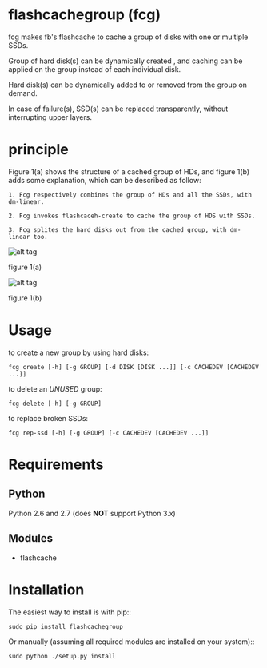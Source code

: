 flashcachegroup (fcg)
=====================

fcg makes fb's flashcache to cache a group of disks with one or multiple SSDs.

Group of hard disk(s) can be dynamically created , and caching can be applied
on the group instead of each individual disk.

Hard disk(s) can be dynamically added to or removed from the group on demand.

In case of failure(s), SSD(s) can be replaced transparently, without interrupting
upper layers.


principle
=========================
Figure 1(a) shows the structure of a cached group of HDs, and figure 1(b) adds
some explanation, which can be described as follow: 

    1. Fcg respectively combines the group of HDs and all the SSDs, with dm-linear.

    2. Fcg invokes flashcaceh-create to cache the group of HDS with SSDs.

    3. Fcg splites the hard disks out from the cached group, with dm-linear too.
 

![alt tag](https://raw.github.com/lihuiba/flashcachegroup/master/doc/fcg-structure.png)

figure 1(a)

![alt tag](https://raw.github.com/lihuiba/flashcachegroup/master/doc/fcg-structure-explained.png)

figure 1(b)


Usage
=====================

to create a new group by using hard disks:

    fcg create [-h] [-g GROUP] [-d DISK [DISK ...]] [-c CACHEDEV [CACHEDEV ...]]

to delete an *UNUSED* group:

    fcg delete [-h] [-g GROUP]

to replace broken SSDs:

    fcg rep-ssd [-h] [-g GROUP] [-c CACHEDEV [CACHEDEV ...]]


Requirements
=====================

Python
------
Python 2.6 and 2.7 (does **NOT** support Python 3.x)

Modules
-------
* flashcache

Installation 
=====================

The easiest way to install is with pip::

    sudo pip install flashcachegroup

Or manually (assuming all required modules are installed on your system)::

    sudo python ./setup.py install

